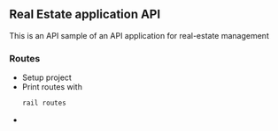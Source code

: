 ## Real Estate application API 
This is an API sample of an API application for real-estate management 

### Routes

- Setup project
- Print routes with 
    ```ruby
    rail routes
    ```
- 
